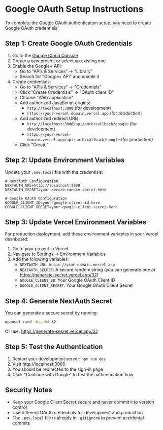 # Google OAuth Setup Instructions

To complete the Google OAuth authentication setup, you need to create Google OAuth credentials:

## Step 1: Create Google OAuth Credentials

1. Go to the [Google Cloud Console](https://console.cloud.google.com/)
2. Create a new project or select an existing one
3. Enable the Google+ API:
   - Go to "APIs & Services" → "Library"
   - Search for "Google+ API" and enable it
4. Create credentials:
   - Go to "APIs & Services" → "Credentials"
   - Click "Create Credentials" → "OAuth client ID"
   - Choose "Web application"
   - Add authorized JavaScript origins:
     - `http://localhost:3000` (for development)
     - `https://your-vercel-domain.vercel.app` (for production)
   - Add authorized redirect URIs:
     - `http://localhost:3000/api/auth/callback/google` (for development)
     - `https://your-vercel-domain.vercel.app/api/auth/callback/google` (for production)
   - Click "Create"

## Step 2: Update Environment Variables

Update your `.env.local` file with the credentials:

```env
# NextAuth Configuration
NEXTAUTH_URL=http://localhost:3000
NEXTAUTH_SECRET=your-secure-random-secret-here

# Google OAuth Configuration
GOOGLE_CLIENT_ID=your-google-client-id-here
GOOGLE_CLIENT_SECRET=your-google-client-secret-here
```

## Step 3: Update Vercel Environment Variables

For production deployment, add these environment variables in your Vercel dashboard:
1. Go to your project in Vercel
2. Navigate to Settings → Environment Variables
3. Add the following variables:
   - `NEXTAUTH_URL`: `https://your-domain.vercel.app`
   - `NEXTAUTH_SECRET`: A secure random string (you can generate one at https://generate-secret.vercel.app/32)
   - `GOOGLE_CLIENT_ID`: Your Google OAuth Client ID
   - `GOOGLE_CLIENT_SECRET`: Your Google OAuth Client Secret

## Step 4: Generate NextAuth Secret

You can generate a secure secret by running:
```bash
openssl rand -base64 32
```

Or use: https://generate-secret.vercel.app/32

## Step 5: Test the Authentication

1. Restart your development server: `npm run dev`
2. Visit http://localhost:3000
3. You should be redirected to the sign-in page
4. Click "Continue with Google" to test the authentication flow

## Security Notes

- Keep your Google Client Secret secure and never commit it to version control
- Use different OAuth credentials for development and production
- The `.env.local` file is already in `.gitignore` to prevent accidental commits
